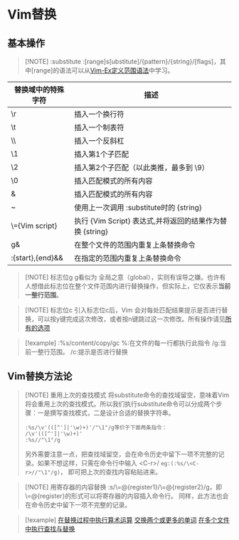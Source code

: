 # Vim替换

## 基本操作
> [!NOTE] :substitute
> :[range]s[ubstitute]/{pattern}/{string}/[flags]，其中[range]的语法可以从[Vim-Ex定义范围语法](2-Tools/2-a-2-c%20（命令行模式）.md#Vim-Ex定义范围语法)中学习。

| 替换域中的特殊字符        | 描述                                       |
| ---------------- | ---------------------------------------- |
| \r               | 插入一个换行符                                  |
| \t               | 插入一个制表符                                  |
| \\\              | 插入一个反斜杠                                  |
| \1               | 插入第1个子匹配                                 |
| \2               | 插入第2个子匹配（以此类推，最多到 \9）                    |
| \0               | 插入匹配模式的所有内容                              |
| &                | 插入匹配模式的所有内容                              |
| ~                | 使用上一次调用 :substitute时的 {string}           |
| \\={Vim script}  | 执行 {Vim Script} 表达式,并将返回的结果作为替换 {string} |
| g&               | 在整个文件的范围内重复上条替换命令                        |
| :{start},{end}&& | 在指定的范围内重复上条替换命令                          |

> [!NOTE] 标志位g
> g看似为 全局之意（global），实则有误导之嫌。也许有人想借此标志位在整个文件范围内进行替换操作，但实际上，它仅表示**当前一整行范围**。

> [!NOTE] 标志位c
> 引入标志位c后，Vim 会对每处匹配结果提示是否进行替换，可以按y键完成这次修改，或者按n键跳过这一次修改。所有操作请见[所有的选项](../../../files/books/Tools/Vim.pdf#page=338&selection=68,3,68,10)

> [!example]
> :%s/content/copy/gc
> %:在文件的每一行都执行此指令
> /g:当前一整行范围。
> /c:提示是否进行替换

## Vim替换方法论

> [!NOTE] 重用上次的查找模式
> 将substitute命令的查找域留空，意味着Vim将会重用上次的查找模式。所以我们执行substitute命令可以分成两个步骤：一是撰写查找模式，二是设计合适的替换字符串。
> ```
> :%s/\v'(([^']|'\w)+)'/"\1"/g等价于下面两条指令：
> /\v'(([^']|'\w)+)'
> :%s//"\1"/g
> ```
> 另外需要注意一点，把查找域留空，会在命令历史中留下一项不完整的记录。如果不想这样，只需在命令行中输入 \<C-r>/ `eg:(:%s/\<C-r>//"\1"/g)`， 即可把上次的查找内容粘贴进来。

> [!NOTE] 用寄存器的内容替换
> :s/\\=@{register1}/\\=@{register2}/g，即\\=@{register}的形式可以将寄存器的内容插入命令行。
> 同样，此方法也会在命令历史中留下一项不完整的记录。

> [!example]
> [在替换过程中执行算术运算](../../../files/books/Tools/Vim.pdf#page=352&selection=3,0,3,12)
> [交换两个或更多的单词](../../../files/books/Tools/Vim.pdf#page=354&selection=3,0,3,10)
> [在多个文件中执行查找与替换](../../../files/books/Tools/Vim.pdf#page=357&selection=3,0,3,13)